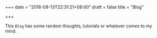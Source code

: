 +++
date = "2018-09-13T22:31:21+08:00"
draft = false
title = "Blog"

+++

This `Blog` has some random thoughts, tutorials or whatever comes to my mind.
